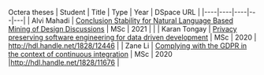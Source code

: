 Octera theses
| Student | Title | Type | Year | DSpace URL |
|----|----|----|---|---|
| Alvi Mahadi | [Conclusion Stability for Natural Language Based Mining of Design Discussions](Thesis-AlviMahadi.pdf) | MSc | 2021 | |
| Karan Tongay | [Privacy preserving software engineering for data driven development](Privacy_preserving_software_engineering_for_data_driven_development.pdf) | MSc | 2020 | http://hdl.handle.net/1828/12446 |
| Zane Li | [Complying with the GDPR in the context of continuous integration](Ze_Shi_Li_MSc_2020.pdf) | MSc | 2020 |http://hdl.handle.net/1828/11676 | 
